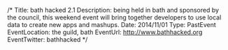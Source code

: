 /*
Title: bath hacked 2.1
Description: being held in bath and sponsored by the council, this weekend event will bring together developers to use local data to create new apps and mashups.
Date: 2014/11/01
Type: PastEvent
EventLocation: the guild, bath
EventUrl: http://www.bathhacked.org
EventTwitter: bathhacked
*/